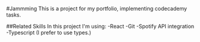 #Jammming
This is a project for my portfolio, implementing codecademy tasks.

##Related Skills
In this project I'm using:
-React
-Git
-Spotify API integration
-Typescript (I prefer to use types.)


